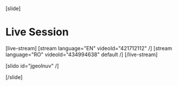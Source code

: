[slide]
# Live Session

[live-stream]
[stream language="EN" videoId="421712112"  /]
[stream language="RO" videoId="434994638" default /]
[/live-stream]

[slido id="jgeolnuv" /]

[/slide]